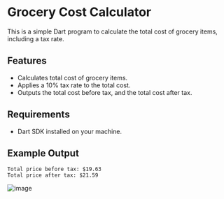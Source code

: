 # Grocery Cost Calculator

This is a simple Dart program to calculate the total cost of grocery items, including a tax rate.

## Features

- Calculates total cost of grocery items.
- Applies a 10% tax rate to the total cost.
- Outputs the total cost before tax, and the total cost after tax.

## Requirements

- Dart SDK installed on your machine.

## Example Output

```
Total price before tax: $19.63
Total price after tax: $21.59
```
![image](https://github.com/user-attachments/assets/30318cb6-dd49-429f-a748-b96fd7a3732a)

